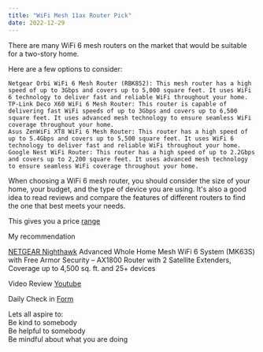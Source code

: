 ```yaml
---
title: "WiFi Mesh 11ax Router Pick"
date: 2022-12-29
---  
```


There are many WiFi 6 mesh routers on the market that would be suitable for a two-story home. 

Here are a few options to consider:  

	Netgear Orbi WiFi 6 Mesh Router (RBK852): This mesh router has a high speed of up to 3Gbps and covers up to 5,000 square feet. It uses WiFi 6 technology to deliver fast and reliable WiFi throughout your home.
	TP-Link Deco X60 WiFi 6 Mesh Router: This router is capable of delivering fast WiFi speeds of up to 3Gbps and covers up to 6,500 square feet. It uses advanced mesh technology to ensure seamless WiFi coverage throughout your home.
	Asus ZenWiFi XT8 WiFi 6 Mesh Router: This router has a high speed of up to 5.4Gbps and covers up to 5,500 square feet. It uses WiFi 6 technology to deliver fast and reliable WiFi throughout your home.
	Google Nest WiFi Router: This router has a high speed of up to 2.2Gbps and covers up to 2,200 square feet. It uses advanced mesh technology to ensure seamless WiFi coverage throughout your home.
When choosing a WiFi 6 mesh router, you should consider the size of your home, your budget, and the type of device you are using. It's also a good idea to read reviews and compare the features of different routers to find the one that best meets your needs.

This gives you a price [range](https://www.spiceworks.com/tech/networking/articles/best-wifi-six-mesh-routers/amp/)

My recommendation

[NETGEAR Nighthawk](https://a.co/d/1wgszqt) Advanced Whole Home Mesh WiFi 6 System (MK63S) with Free Armor Security – AX1800 Router with 2 Satellite Extenders, Coverage up to 4,500 sq. ft. and 25+ devices


Video Review [Youtube](https://www.youtube.com/watch?v=DanS5syFG7g)  

Daily Check in [Form](https://forms.gle/BRA4EH2sMoZdLPgE8)  

Lets all aspire to:  
Be kind to somebody  
Be helpful to somebody  
Be mindful about what you are doing
